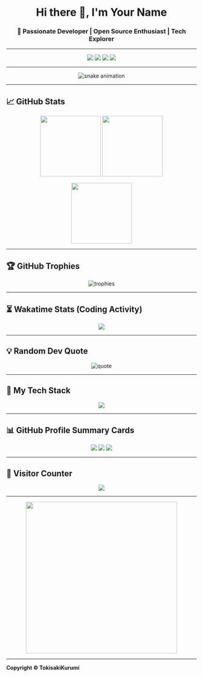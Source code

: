 <!-- Header -->
<h1 align="center">Hi there 👋, I'm Your Name</h1>
<h3 align="center">🚀 Passionate Developer | Open Source Enthusiast | Tech Explorer</h3>

---

<!-- Badges -->
<p align="center">
  <a href="https://yourwebsite.com"><img src="https://img.shields.io/badge/🌐 Website-Up-green?style=for-the-badge"></a>
  <a href="https://github.com/yourusername"><img src="https://img.shields.io/badge/GitHub-Profile-black?style=for-the-badge&logo=github"></a>
  <a href="https://t.me/yourtelegram"><img src="https://img.shields.io/badge/Telegram-Contact-blue?style=for-the-badge&logo=telegram"></a>
  <a href="mailto:youremail@gmail.com"><img src="https://img.shields.io/badge/Email-Contact-red?style=for-the-badge&logo=gmail"></a>
</p>

---

<!-- Snake Animation -->
<p align="center">
  <img src="https://raw.githubusercontent.com/anubiskun/anubiskun/output/github-contribution-grid-snake-dark.svg" alt="snake animation"/>
</p>

---

## 📈 GitHub Stats

<p align="center">
  <img src="https://github-readme-stats.vercel.app/api?username=yourusername&show_icons=true&theme=radical" height="160"/>
  <img src="https://github-readme-streak-stats.herokuapp.com/?user=yourusername&theme=radical" height="160"/>
</p>

<p align="center">
  <img src="https://github-readme-stats.vercel.app/api/top-langs/?username=yourusername&layout=compact&theme=radical" height="160"/>
</p>

---

## 🏆 GitHub Trophies
<p align="center">
  <img src="https://github-profile-trophy.vercel.app/?username=yourusername&theme=onedark&row=2&column=4" alt="trophies"/>
</p>

---

## ⏳ Wakatime Stats (Coding Activity)
<!-- Aktifkan di https://wakatime.com -->
<p align="center">
  <img src="https://github-readme-stats.vercel.app/api/wakatime?username=yourwakatimeid&theme=radical&layout=compact"/>
</p>

---

## 💡 Random Dev Quote
<p align="center">
  <img src="https://quotes-github-readme.vercel.app/api?type=horizontal&theme=radical" alt="quote"/>
</p>

---

## 🚀 My Tech Stack
<p align="center">
  <img src="https://skillicons.dev/icons?i=html,css,js,ts,react,nodejs,python,php,laravel,java,mysql,mongodb,git,linux&perline=8"/>
</p>

---

## 📊 GitHub Profile Summary Cards
<p align="center">
  <img src="https://github-profile-summary-cards.vercel.app/api/cards/profile-details?username=yourusername&theme=radical"/>
  <img src="https://github-profile-summary-cards.vercel.app/api/cards/repos-per-language?username=yourusername&theme=radical"/>
  <img src="https://github-profile-summary-cards.vercel.app/api/cards/most-commit-language?username=yourusername&theme=radical"/>
</p>

---

## 📍 Visitor Counter
<p align="center">
  <img src="https://komarev.com/ghpvc/?username=yourusername&color=blue&style=for-the-badge&label=VISITORS"/>
</p>

---

<p align="center">
  <img src="https://media.giphy.com/media/qgQUggAC3Pfv687qPC/giphy.gif" width="400"/>
</p>

---

**Copyright © TokisakiKurumi**
